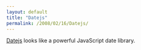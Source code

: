 ```yaml
---
layout: default
title: "Datejs"
permalink: /2008/02/16/Datejs/
---
```


<p><a href="http://www.datejs.com/" target="_blank">Datejs</a> looks like a powerful JavaScript date library.</p>